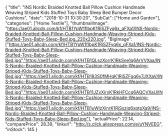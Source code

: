 {
	"title": "INS Nordic Braided Knotted Ball Pillow Cushion Handmade Weaving Striped Kids Stuffed Toys Baby Sleep Bed Bumper Decor Cushions",
	"date": "2018-10-31 10:30:20",
	"SubCat": ["Home and Garden"],
	"categories": ["Home Textile"],
	"thumbnailImage": "https://ae01.alicdn.com/kf/HTB1YpW1fIbpK1RjSZFyq6x_qFXa1/INS-Nordic-Braided-Knotted-Ball-Pillow-Cushion-Handmade-Weaving-Striped-Kids-Stuffed-Toys-Baby-Sleep-Bed.jpg_220x220.jpg",
	"BigImage": ["https://ae01.alicdn.com/kf/HTB1YpW1fIbpK1RjSZFyq6x_qFXa1/INS-Nordic-Braided-Knotted-Ball-Pillow-Cushion-Handmade-Weaving-Striped-Kids-Stuffed-Toys-Baby-Sleep-Bed.jpg","https://ae01.alicdn.com/kf/HTB1QLszXorrK1RkSne1q6ArVVXaa/INS-Nordic-Braided-Knotted-Ball-Pillow-Cushion-Handmade-Weaving-Striped-Kids-Stuffed-Toys-Baby-Sleep-Bed.jpg","https://ae01.alicdn.com/kf/HTB183S0fMHqK1RjSZFgq6y7JXXaV/INS-Nordic-Braided-Knotted-Ball-Pillow-Cushion-Handmade-Weaving-Striped-Kids-Stuffed-Toys-Baby-Sleep-Bed.jpg","https://ae01.alicdn.com/kf/HTB11JZxXirxK1RkHFCcq6AQCVXaU/INS-Nordic-Braided-Knotted-Ball-Pillow-Cushion-Handmade-Weaving-Striped-Kids-Stuffed-Toys-Baby-Sleep-Bed.jpg","https://ae01.alicdn.com/kf/HTB1uWIzXinrK1RjSsziq6xptpXa9/INS-Nordic-Braided-Knotted-Ball-Pillow-Cushion-Handmade-Weaving-Striped-Kids-Stuffed-Toys-Baby-Sleep-Bed.jpg"],
	"actualPrice": 22.14,
	"comparePrice": 28.39,
	"linkurl": "http://s.click.aliexpress.com/e/uYNVEEG",
	"inStock": 145
}
